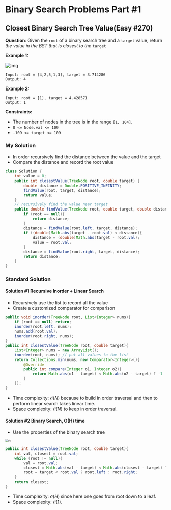 # Binary Search Problems Part #1

## Closest Binary Search Tree Value(Easy #270)

**Question**: Given the `root` of a binary search tree and a `target` value, return *the value in the BST that is closest to the* `target` 

**Example 1:**

![img](https://assets.leetcode.com/uploads/2021/03/12/closest1-1-tree.jpg)

```
Input: root = [4,2,5,1,3], target = 3.714286
Output: 4
```

**Example 2:**

```
Input: root = [1], target = 4.428571
Output: 1
```

**Constraints:**

-   The number of nodes in the tree is in the range `[1, 104]`.
-   `0 <= Node.val <= 109`
-   `-109 <= target <= 109`

### My Solution

*   In order recursively find the distance between the value and the target
*   Compare the distance and record the root value

```java
class Solution {
    int value = 0;
    public int closestValue(TreeNode root, double target) {
        double distance = Double.POSITIVE_INFINITY;
        findValue(root, target, distance);
        return value;
    }
    // recursively find the value near target
    public double findValue(TreeNode root, double target, double distance){
        if (root == null){
            return distance;
        }
        distance = findValue(root.left, target, distance);
        if ((double)Math.abs(target - root.val) < distance){
            distance = (double)Math.abs(target - root.val);
            value = root.val;
        }
        distance = findValue(root.right, target, distance);
        return distance;
    }
}
```

### Standard Solution

#### Solution #1 Recursive Inorder + Linear Search

*   Recursively use the list to record all the value
*   Create a customized comparator for comparison

```java
public void inorder(TreeNode root, List<Integer> nums){
    if (root == null) return;
    inorder(root.left, nums);
    nums.add(root.val);
    inorder(root.right, nums);
}
public int closestValue(TreeNode root, double target){
    List<Integer> nums = new ArrayList();
    inorder(root, nums); // put all values to the list
    return Collections.min(nums, new Comparator<Integer>(){
        @Override
        public int compare(Integer o1, Integer o2){
            return Math.abs(o1 - target) < Math.abs(o2 - target) ? -1 : 1;
        }
    });
}
```

-   Time complexity: $\mathcal{O}(N)$ because to build in order traversal and then to perform linear search takes linear time.
-   Space complexity: $\mathcal{O}(N)$ to keep in order traversal.

#### Solution #2 Binary Search, O(H) time

*   Use the properties of the binary search tree

<img src="https://leetcode.com/problems/closest-binary-search-tree-value/Figures/270/binary.png" alt="pic" style="zoom:50%;" />

```java
public int closestValue(TreeNode root, double target){
    int val, closest = root.val;
    while (root != null){
        val = root.val;
        closest = Math.abs(val - target) < Math.abs(closest - target) ? val : closest;
        root = target < root.val ? root.left : root.right;
    }
    return closest;
}
```

-   Time complexity: $\mathcal{O}(H)$ since here one goes from root down to a leaf.
-   Space complexity: $\mathcal{O}(1)$.